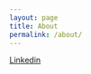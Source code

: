 ```yaml
---
layout: page
title: About
permalink: /about/
---
```


[Linkedin](https://www.linkedin.com/in/paul-dhillon3/)
